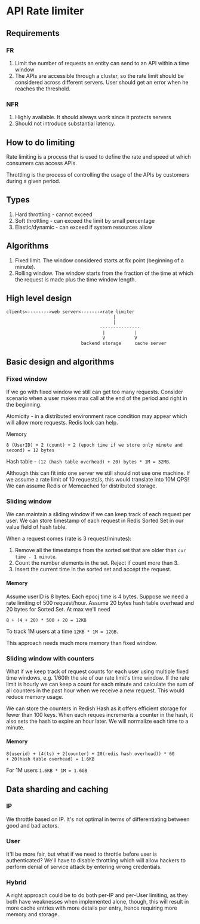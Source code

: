 # API Rate limiter

## Requirements

### FR
1. Limit the number of requests an entity can send to an API within a time window
2. The APIs are accessible through a cluster, so the rate limit should be
considered across different servers. User should get an error when he reaches 
the threshold.

### NFR
1. Highly available. It should always work since it protects servers
2. Should not introduce substantial latency.

## How to do limiting
Rate limiting is a process that is used to define the rate and speed at which consumers
cas access APIs.

Throttling is the process of controlling the usage of the APIs by customers during 
a given period.

## Types
1. Hard throttling - cannot exceed
2. Soft throttling - can exceed the limit by small percentage
3. Elastic/dynamic - can exceed if system resources allow

## Algorithms

1. Fixed limit. The window considered starts at fix point (beginning of a minute).
2. Rolling window. The window starts from the fraction of the time at which the 
request is made plus the time window length.

## High level design

```
clients<-------->web server<------->rate limiter
                                        |
                                        |
                                   ---------------
                                    |           |
                                    V           V
                            backend storage     cache server
``` 

## Basic design and algorithms

### Fixed window
If we go with fixed window we still can get too many requests. Consider scenario
when a user makes max call at the end of the period and right in the beginning.

Atomicity - in a distributed environment race condition may appear which will allow
more requests. Redis lock can help.

Memory
```
8 (UserID) + 2 (count) + 2 (epoch time if we store only minute and second) = 12 bytes
```

Hash table - `(12 (hash table overhead) + 20) bytes * 1M = 32MB`.

Although this can fit into one server we still should not use one machine. If we 
assume a rate limit of 10 requests/s, this would translate into 10M QPS! We can assume
Redis or Memcached for distributed storage.

### Sliding window
We can maintain a sliding window if we can keep track of each request per user. We
can store timestamp of each request in Redis Sorted Set in our value field of
hash table.

When a request comes (rate is 3 request/minutes):
1. Remove all the timestamps from the sorted set that are older than `cur time - 1 minute`.
2. Count the number elements in the set. Reject if count more than 3.
3. Insert the current time in the sorted set and accept the request.

#### Memory
Assume userID is 8 bytes. Each epocj time is 4 bytes. Suppose we need a rate limiting 
of 500 request/hour. Assume 20 bytes hash table overhead and 20 bytes for Sorted Set.
At max we'll need
```
8 + (4 + 20) * 500 + 20 = 12KB
``` 
To track 1M users at a time `12KB * 1M = 12GB`.

This approach needs much more memory than fixed window.

### Sliding window with counters

What if we keep track of request counts for each user using multiple fixed time
windows, e.g. 1/60th the sie of our rate limit's time window. If the rate limit
is hourly we can keep a count for each minute and calculate the sum of all counters 
in the past hour when we receive a new request. This would reduce memory usage.

We can store the counters in Redish Hash as it offers efficient storage for fewer than
100 keys. When each reques increments a counter in the hash, it also sets the hash
to expire an hour later. We will normalize each time to a minute.

#### Memory
```
8(userid) + (4(ts) + 2(counter) + 20(redis hash overhead)) * 60 
+ 20(hash table overhead) = 1.6KB
```

For 1M users `1.6KB * 1M = 1.6GB`

## Data sharding and caching

### IP
We throttle based on IP. It's not optimal in terms of differentiating between
good and bad actors.

### User
It'll be more fair, but what if we need to throttle before user is authenticated?
We'll have to disable throttling which will allow hackers to perform denial of
service attack by entering wrong credentials.

### Hybrid
A right approach could be to do both per-IP and per-User limiting, as they both have
weaknesses when implemented alone, though, this will result in more cache entries
with more details per entry, hence requiring more memory and storage.
